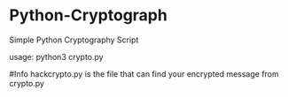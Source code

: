 # Python-Cryptograph
Simple Python Cryptography Script

usage: python3 crypto.py 

#Info
hackcrypto.py is the file that can find your encrypted message from crypto.py
